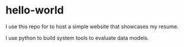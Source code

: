 hello-world
===========

I use this repo for to host a simple website that showcases my resume.

I use python to build system tools to evaluate data models.
